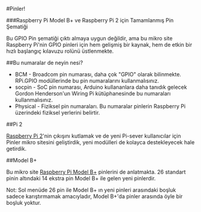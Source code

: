 #Pinler!

###Raspberry Pi Model B+ ve Raspberry Pi 2 için Tamamlanmış Pin Şematiği

Bu GPIO Pin şematiği çıktı almaya uygun değildir, ama bu mikro site Raspberry Pi'nin GPIO pinleri için hem gelişmiş bir kaynak, hem de etkin bir hızlı başlangıç kılavuzu rolünü üstlenmekte.

##Bu numaralar de neyin nesi?

* BCM - Broadcom pin numarası, daha çok "GPIO" olarak bilinmekte. RPi.GPIO modüllerinde bu pin numaralarını kullanmalısınız.
* socpin - SoC pin numarası, Arduino kullananlara daha tanıdık gelecek Gordon Henderson'un Wiring Pi kütüphanesinde bu numaraları kullanmalısınız.
* Physical - Fiziksel pin numaraları. Bu numaralar pinlerin Raspberry Pi üzerindeki fiziksel yerlerini belirtir.

##Pi 2

[Raspberry Pi 2](http://www.raspi.gen.tr/2015/02/02/raspberry-pi-2-duyuruldu-ilk-inceleme-ve-on-izlenimler/)'nin çıkışını kutlamak ve de yeni Pi-sever kullanıcılar için Pinler mikro sitesini geliştirdik, yeni modülleri de kolayca destekleyecek hale getirdik.

##Model B+

Bu mikro site [Raspberry Pi Model B+](http://www.raspi.gen.tr/2014/07/14/yeni-raspberry-pi-modeli-raspberry-pi-model-b/) pinlerini de anlatmakta. 26 standart pinin altındaki 14 ekstra pin Model B+ ile gelen yeni pinlerdir.

Not: Sol menüde 26 pin ile Model B+ ın yeni pinleri arasındaki boşluk sadece karıştırmamak amacıyladır, Model B+'da pinler arasında öyle bir boşluk yoktur.